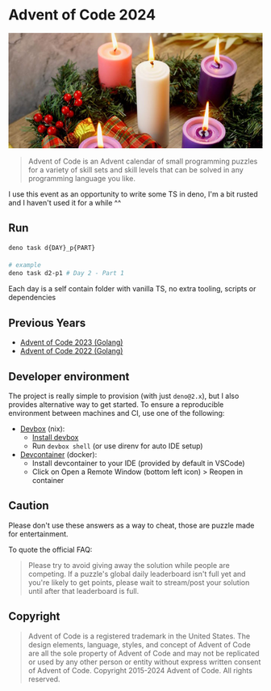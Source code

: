 # Advent of Code 2024

![](./advent-logo.jpg)

> Advent of Code is an Advent calendar of small programming puzzles for a variety of skill sets and skill levels that can be solved in any
> programming language you like.

I use this event as an opportunity to write some TS in deno, I'm a bit rusted and I haven't used it for a while ^^

## Run

```sh
deno task d{DAY}_p{PART}

# example
deno task d2-p1 # Day 2 - Part 1
```

Each day is a self contain folder with vanilla TS, no extra tooling, scripts or dependencies

## Previous Years

- [Advent of Code 2023 (Golang)](https://github.com/kefniark/advent-of-code-2023)
- [Advent of Code 2022 (Golang)](https://github.com/kefniark/advent-of-code-2022)

## Developer environment

The project is really simple to provision (with just `deno@2.x`), but I also provides alternative way to get started. To ensure a
reproducible environment between machines and CI, use one of the following:

- [Devbox](https://www.jetify.com/devbox) (nix):
  - [Install devbox](https://www.jetify.com/docs/devbox/installing_devbox/)
  - Run `devbox shell` (or use direnv for auto IDE setup)
- [Devcontainer](https://code.visualstudio.com/docs/devcontainers/containers) (docker):
  - Install devcontainer to your IDE (provided by default in VSCode)
  - Click on Open a Remote Window (bottom left icon) > Reopen in container

## Caution

Please don't use these answers as a way to cheat, those are puzzle made for entertainment.

To quote the official FAQ:

> Please try to avoid giving away the solution while people are competing. If a puzzle's global daily leaderboard isn't full yet and you're
> likely to get points, please wait to stream/post your solution until after that leaderboard is full.

## Copyright

> Advent of Code is a registered trademark in the United States. The design elements, language, styles, and concept of Advent of Code are
> all the sole property of Advent of Code and may not be replicated or used by any other person or entity without express written consent of
> Advent of Code. Copyright 2015-2024 Advent of Code. All rights reserved.
